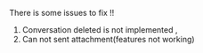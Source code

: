 There is some issues to fix !!
1. Conversation deleted is not implemented ,
2. Can not sent attachment(features not working)